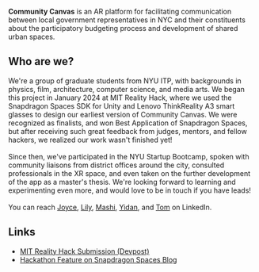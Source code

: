 **Community Canvas** is an AR platform for facilitating communication between local government representatives in NYC and their constituents about the participatory budgeting process and development of shared urban spaces.

## Who are we? 

We're a group of graduate students from NYU ITP, with backgrounds in physics, film, architecture, computer science, and media arts. We began this project in January 2024 at MIT Reality Hack, where we used the Snapdragon Spaces SDK for Unity and Lenovo ThinkReality A3 smart glasses to design our earliest version of Community Canvas. We were recognized as finalists, and won Best Application of Snapdragon Spaces, but after receiving such great feedback from judges, mentors, and fellow hackers, we realized our work wasn't finished yet! 
<br><br>
Since then, we've participated in the NYU Startup Bootcamp, spoken with community liaisons from district offices around the city, consulted professionals in the XR space, and even taken on the further development of the app as a master's thesis. We're looking forward to learning and experimenting even more, and would love to be in touch if you have leads!
<br><br>
You can reach [Joyce](https://www.linkedin.com/in/joyceyayuanzheng/), [Lily](https://www.linkedin.com/in/peixuan-yu-959b32158/), [Mashi](https://www.linkedin.com/in/mashiyat/), [Yidan](https://www.linkedin.com/in/yidan-hu-82a992253/), and [Tom](https://www.linkedin.com/in/tom-xia/) on LinkedIn.

## Links

* [MIT Reality Hack Submission (Devpost)](https://devpost.com/software/community-canvas)
* [Hackathon Feature on Snapdragon Spaces Blog](https://spaces.qualcomm.com/blog/community-canvas-mit-reality-hack-2024/)

